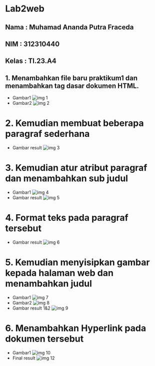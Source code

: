 # Lab2web
## Nama  : Muhamad Ananda Putra Fraceda
## NIM   : 312310440
## Kelas : TI.23.A4
## 1. Menambahkan file baru praktikum1 dan menambahkan tag dasar dokumen HTML.
- Gambar1
  ![img 1](Screenshot/1.png)
- Gambar2
  ![img 2](Screenshot/2.png)
# 2. Kemudian membuat beberapa paragraf sederhana
- Gambar result
  ![img 3](Screenshot/3.png)
# 3. Kemudian atur atribut paragraf dan menambahkan sub judul
- Gambar1
  ![img 4](Screenshot/5.png)
- Gambar result
  ![img 5](Screenshot/4.png)
# 4. Format teks pada paragraf tersebut
- Gambar result
  ![img 6](Screenshot/6.png)
# 5. Kemudian menyisipkan gambar kepada halaman web dan menambahkan judul
- Gambar1
  ![img 7](Screenshot/7.png)
- Gambar2
  ![img 8](Screenshot/9.png)
- Gambar result 1&2
  ![img 9](Screenshot/10.png)
# 6. Menambahkan Hyperlink pada dokumen tersebut
- Gambar1
  ![img 10](Screenshot/11.png)
- Final result
  ![img 12](Screenshot/12.png)
